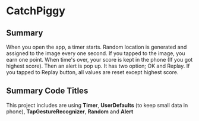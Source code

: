 # CatchPiggy

## Summary
When you open the app, a timer starts. Random location is generated and assigned to the image every one second. If you tapped to the image, you earn one point. When time's over, your score is kept in the phone (If you got highest score). Then an alert is pop up. It has two option; OK and Replay. If you tapped to Replay button, all values are reset except highest score.

## Summary Code Titles
This project includes are using **Timer**, **UserDefaults** (to keep small data in phone), **TapGestureRecognizer**, **Random** and **Alert**
